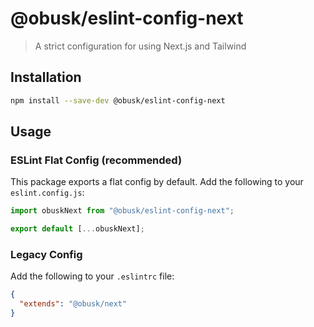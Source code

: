 # @obusk/eslint-config-next

> A strict configuration for using Next.js and Tailwind

## Installation

```bash
npm install --save-dev @obusk/eslint-config-next
```

## Usage

### ESLint Flat Config (recommended)

This package exports a flat config by default. Add the following to your `eslint.config.js`:

```js
import obuskNext from "@obusk/eslint-config-next";

export default [...obuskNext];
```

### Legacy Config

Add the following to your `.eslintrc` file:

```json
{
  "extends": "@obusk/next"
}
```
